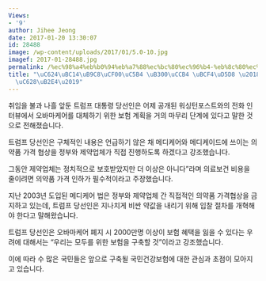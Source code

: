 ```yaml
---
Views:
- '9'
author: Jihee Jeong
date: 2017-01-20 13:30:07
id: 28488
image: /wp-content/uploads/2017/01/5.0-10.jpg
imagef: 2017-01-28488.jpg
permalink: /%ec%98%a4%eb%b0%94%eb%a7%88%ec%bc%80%ec%96%b4-%eb%8c%80%ec%b2%b4-%eb%b3%b4%ed%97%98-%ea%b3%a7-%eb%82%98%ec%98%a8%eb%8b%a4/
title: "\uC624\uBC14\uB9C8\uCF00\uC5B4 \uB300\uCCB4 \uBCF4\uD5D8 \u2018\uACE7 \uB098\
  \uC628\uB2E4\u2019"
---
```


취임을 불과 나흘 앞둔 트럼프 대통령 당선인은 어제 공개된 워싱턴포스트와의 전화 인터뷰에서 오바마케어를 대체하기 위한 보험 계획을 거의 마무리 단계에 있다고 말한 것으로 전해졌습니다.

트럼프 당선인은 구체적인 내용은 언급하기 않은 채 메디케어와 메디케이드에 쓰이는 의약품 가격 협상을 정부와 제약업체가 직접 진행하도록 하겠다고 강조했습니다.

그동안 제약업체는 정치적으로 보호받았지만 더 이상은 아니다”라며 의료보건 비용을 줄이려면 의약품 가격 인하가 필수적이라고 주장했습니다.

지난 2003년 도입된 메디케어 법은 정부와 제약업체 간 직접적인 의약품 가격협상을 금지하고 있는데, 트럼프 당선인은 지나치게 비싼 약값을 내리기 위해 입찰 절차를 개혁해야 한다고 말해왔습니다.

트럼프 당선인은 오바마케어 폐지 시 2000만명 이상이 보험 혜택을 잃을 수 있다는 우려에 대해서는 “우리는 모두를 위한 보험을 구축할 것”이라고 강조했습니다.

이에 따라 수 많은 국민들은 앞으로 구축될 국민건강보험에 대한 관심과 초점이 모아지고 있습니다.